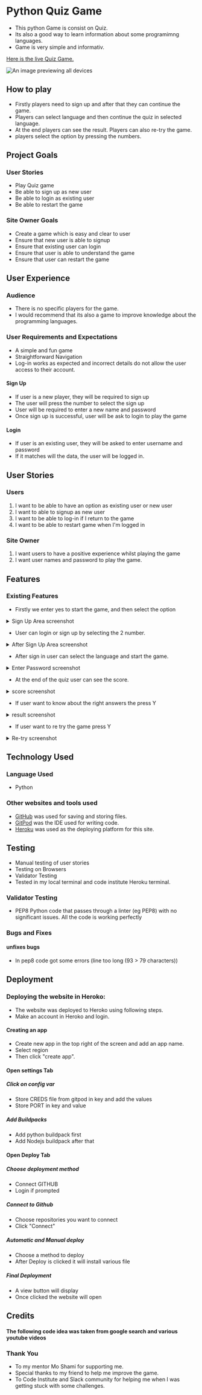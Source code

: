# Python Quiz Game 

- This python Game is consist on Quiz. 
- Its also a good way to learn information about some programimng languages.
- Game is very simple and informativ.


[Here is the live Quiz Game.](https://python-quiz-game-3ac9886f5af6.herokuapp.com/)

![An image previewing all devices](/assets/main.jpeg)

 ## How to play
 
- Firstly players need to sign up and after that they can continue the game.
- Players can select language and then continue the quiz in selected language. 
- At the end players can see the result. Players can also re-try the game. 
- players select the option by pressing the numbers.  

## Project Goals
### User Stories

- Play Quiz game
- Be able to sign up as new user
- Be able to login as existing user
- Be able to restart the game

### Site Owner Goals

- Create a game which is easy and clear to user
- Ensure that new user is able to signup
- Ensure that existing user can login
- Ensure that user is able to understand the game
- Ensure that user can restart the game

## User Experience
### Audience
- There is no specific players for the game. 
- I would recommend that its also a game to improve knowledge about the programming languages.

### User Requirements and Expectations

- A simple and fun game
- Straightforward Navigation
- Log-in works as expected and incorrect details do not allow the user access to their account.

#### Sign Up
- If user is a new player, they will be required to sign up
- The user will press the number to select the sign up
- User will be required to enter a new name and password
- Once sign up is successful, user will be ask to login to play the game


#### Login

- If user is an existing user, they will be asked to enter username and password
- If it matches will the data, the user will be logged in.

## User Stories

### Users

1. I want to be able to have an option as existing user or new user
2. I want to able to signup as new user
3. I want to be able to log-in if I return to the game
4. I want to be able to restart game when I'm logged in

### Site Owner

1. I want users to have a positive experience whilst playing the game
2. I want user names and password to play the game.



## Features
### Existing Features

- Firstly we enter yes to start the game, and then select the option 
<details>
    <summary>Sign Up Area screenshot</summary>
    <img src="assets/welcome.jpeg" alt="Sign up area">
</details>

- User can login or sign up by selecting the 2 number.

<details>
    <summary>After Sign Up Area screenshot</summary>
    <img src="assets/signin.jpeg" alt="After Sign up area">
</details>

- After sign in user can select the language and start the game.

<details>
    <summary>Enter Password screenshot</summary>
    <img src="assets/select type.jpeg" alt="Enter Password">
</details>

- At the end of the quiz user can see the score.

<details>
    <summary>score screenshot</summary>
    <img src="assets/result.jpeg" alt="score">
</details>

- If user want to know about the right answers the press Y

<details>
    <summary>result screenshot</summary>
    <img src="assets/answers.jpeg" alt="result">
</details>

- If user want to re try the game press Y

<details>
    <summary>Re-try screenshot</summary>
    <img src="assets/retry.jpeg" alt="re-try">
</details>

## Technology Used
### Language Used

  - Python
### Other websites and tools used

- [GitHub](https://github.com/) was used for saving and storing files.
- [GitPod](https://www.gitpod.io/) was the IDE used for writing code.
- [Heroku](https://www.heroku.com/) was used as the deploying platform for this site.

## Testing
- Manual testing of user stories
- Testing on Browsers
- Validator Testing
- Tested in my local terminal and code institute Heroku terminal.
### Validator Testing
- PEP8
Python code that passes through a linter (eg PEP8) with no significant issues. All the code is working perfectly

### Bugs and Fixes
#### unfixes bugs
- In pep8 code got some errors (line too long (93 > 79 characters))


## Deployment
### Deploying the website in Heroko:
- The website was deployed to Heroko using following steps.
- Make an account in Heroko and login.

#### Creating an app
  - Create new app in the top right of the screen and add an app name.
  - Select region
  - Then click "create app".

#### Open settings Tab
  ##### Click on config var
  - Store CREDS file from gitpod in key and add the values
  - Store PORT in key and value

 ##### Add Buildpacks
  - Add python buildpack first
  - Add Nodejs buildpack after that

 #### Open Deploy Tab
   ##### Choose deployment method
  - Connect GITHUB
  - Login if prompted  

##### Connect to Github
  - Choose repositories you want to connect
  - Click "Connect"

##### Automatic and Manual deploy
  - Choose a method to deploy
  - After Deploy is clicked it will install various file

##### Final Deployment
  - A view button will display
  - Once clicked the website will open


## Credits
#### The following code idea was taken from google search and various youtube videos

### Thank You
- To my mentor Mo Shami for supporting me.
- Special thanks to my friend to help me improve the game.
- To Code Institute and Slack community for helping me when I was getting stuck with some challenges.
